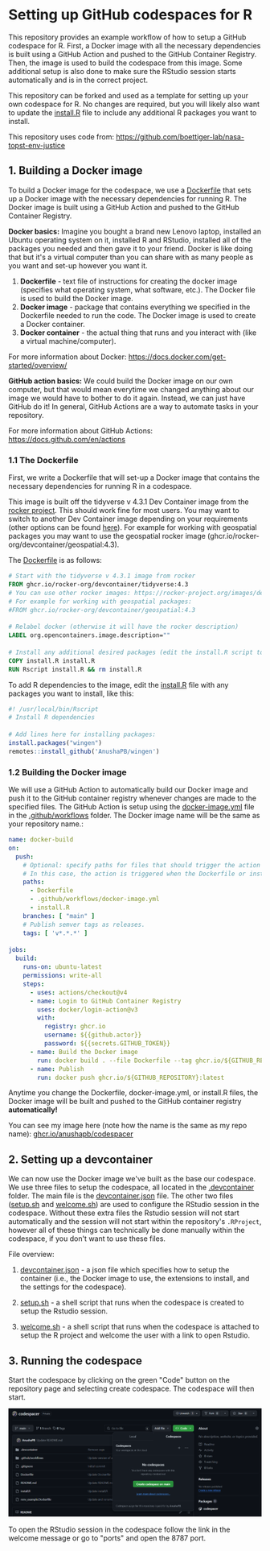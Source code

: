 # Setting up GitHub codespaces for R

This repository provides an example workflow of how to setup a GitHub codespace for R. First, a Docker image with all the necessary dependencies is built using a GitHub Action and pushed to the GitHub Container Registry. Then, the image is used to build the codespace from this image. Some additional setup is also done to make sure the RStudio session starts automatically and is in the correct project.

This repository can be forked and used as a template for setting up your own codespace for R. No changes are required, but you will likely also want to update the [install.R](install.R) file to include any additional R packages you want to install.

This repository uses code from: https://github.com/boettiger-lab/nasa-topst-env-justice

## 1. Building a Docker image

To build a Docker image for the codespace, we use a [Dockerfile](Dockerfile) that sets up a Docker image with the necessary dependencies for running R. The Docker image is built using a GitHub Action and pushed to the GitHub Container Registry. 

**Docker basics:**  Imagine you bought a brand new Lenovo laptop, installed an Ubuntu operating system on it, installed R and RStudio, installed all of the packages you needed and then gave it to your friend. Docker is like doing that but it's a virtual computer than you can share with as many people as you want and set-up however you want it.
1. **Dockerfile** - text file of instructions for creating the docker image (specifies what operating system, what software, etc.). The Docker file is used to build the Docker image.
2. **Docker image** - package that contains everything we specified in the Dockerfile needed to run the code. The Docker image is used to create a Docker container.
3. **Docker container** - the actual thing that runs and you interact with (like a virtual machine/computer).

For more information about Docker: https://docs.docker.com/get-started/overview/

**GitHub action basics:** We could build the Docker image on our own computer, but that would mean everytime we changed anything about our image we would have to bother to do it again. Instead, we can just have GitHub do it! In general, GitHub Actions are a way to automate tasks in your repository.

For more information about GitHub Actions: https://docs.github.com/en/actions

### 1.1 The Dockerfile

First, we write a Dockerfile that will set-up a Docker image that contains the necessary dependencies for running R in a codespace. 

This image is built off the tidyverse v 4.3.1 Dev Container image from the [rocker project](https://rocker-project.org/). This should work fine for most users. You may want to switch to another Dev Container image depending on your requirements (other options can be found [here](https://rocker-project.org/images/devcontainer/images.html)). For example for working with geospatial packages you may want to use the geospatial rocker image (ghcr.io/rocker-org/devcontainer/geospatial:4.3).

The [Dockerfile](Dockerfile) is as follows:

```Dockerfile
# Start with the tidyverse v 4.3.1 image from rocker
FROM ghcr.io/rocker-org/devcontainer/tidyverse:4.3
# You can use other rocker images: https://rocker-project.org/images/devcontainer/images.html
# For example for working with geospatial packages:
#FROM ghcr.io/rocker-org/devcontainer/geospatial:4.3

# Relabel docker (otherwise it will have the rocker description)
LABEL org.opencontainers.image.description=""

# Install any additional desired packages (edit the install.R script to add packages)
COPY install.R install.R
RUN Rscript install.R && rm install.R
```

To add R dependencies to the image, edit the [install.R](install.R) file with any packages you want to install, like this:

```r
#! /usr/local/bin/Rscript
# Install R dependencies

# Add lines here for installing packages:
install.packages("wingen")
remotes::install_github('AnushaPB/wingen')
```

### 1.2 Building the Docker image

We will use a GitHub Action to automatically build our Docker image and push it to the GitHub container registry whenever changes are made to the specified files. The GitHub Action is setup using the [docker-image.yml](.github/workflows/docker-image.yml) file in the [.github/workflows](.github/workflows) folder. The Docker image name will be the same as your repository name.:

```yaml
name: docker-build
on:
  push:
    # Optional: specify paths for files that should trigger the action if changed 
    # In this case, the action is triggered when the Dockerfile or install.R are changed
    paths:
      - Dockerfile
      - .github/workflows/docker-image.yml
      - install.R
    branches: [ "main" ]
    # Publish semver tags as releases.
    tags: [ 'v*.*.*' ]

jobs:
  build:
    runs-on: ubuntu-latest
    permissions: write-all
    steps:
      - uses: actions/checkout@v4
      - name: Login to GitHub Container Registry
        uses: docker/login-action@v3
        with:
          registry: ghcr.io
          username: ${{github.actor}}
          password: ${{secrets.GITHUB_TOKEN}}
      - name: Build the Docker image
        run: docker build . --file Dockerfile --tag ghcr.io/${GITHUB_REPOSITORY}:latest
      - name: Publish
        run: docker push ghcr.io/${GITHUB_REPOSITORY}:latest
```

Anytime you change the Dockerfile, docker-image.yml, or install.R files, the Docker image will be built and pushed to the GitHub container registry **automatically!**

You can see my image here (note how the name is the same as my repo name): [ghcr.io/anushapb/codespacer](https://github.com/AnushaPB/codespacer/pkgs/container/codespacer)

## 2. Setting up a devcontainer

We can now use the Docker image we've built as the base our codespace. We use three files to setup the codespace, all located in the [.devcontainer](.devcontainer/) folder.  The main file is the [devcontainer.json](.devcontainer/devcontainer.json) file. The other two files ([setup.sh](.devcontainer/setup.sh) and [welcome.sh](.devcontainer/welcome.sh)) are used to configure the RStudio session in the codespace. Without these extra files the Rstudio session will not start automatically and the session will not start within the repository's `.RProject`, however all of these things can technically be done manually within the codespace, if you don't want to use these files.

File overview:

1. [devcontainer.json](.devcontainer/devcontainer.json) - a json file which specifies how to setup the container (i.e., the Docker image to use, the extensions to install, and the settings for the codespace). 

1. [setup.sh](.devcontainer/setup.sh) - a shell script that runs when the codespace is created to setup the Rstudio session.

2. [welcome.sh](.devcontainer/welcome.sh) - a shell script that runs when the codespace is attached to setup the R project and welcome the user with a link to open Rstudio.

## 3. Running the codespace

Start the codespace by clicking on the green "Code" button on the repository page and selecting create codespace. The codespace will then start. 

![start codespace](start_codespace.png)

To open the RStudio session in the codespace follow the link in the welcome message or go to "ports" and open the 8787 port.
